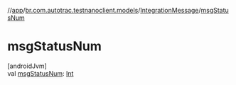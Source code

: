 //[app](../../../index.md)/[br.com.autotrac.testnanoclient.models](../index.md)/[IntegrationMessage](index.md)/[msgStatusNum](msg-status-num.md)

# msgStatusNum

[androidJvm]\
val [msgStatusNum](msg-status-num.md): [Int](https://kotlinlang.org/api/latest/jvm/stdlib/kotlin/-int/index.html)
